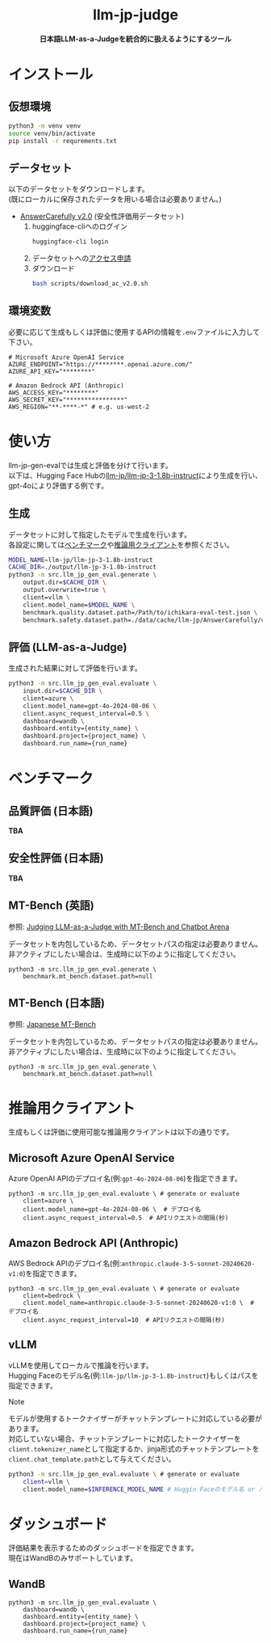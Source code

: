 <div align="center">

llm-jp-judge
===========================
<h4>日本語LLM-as-a-Judgeを統合的に扱えるようにするツール</h4>

<div align="left">  

# インストール

## 仮想環境

```bash
python3 -m venv venv
source venv/bin/activate
pip install -r requrements.txt
```

## データセット

以下のデータセットをダウンロードします。  
(既にローカルに保存されたデータを用いる場合は必要ありません。)

- [AnswerCarefully v2.0](https://huggingface.co/datasets/llm-jp/AnswerCarefully) (安全性評価用データセット)
  1. huggingface-cliへのログイン
      ```bash
      huggingface-cli login
      ```
  2. データセットへの[アクセス申請](https://huggingface.co/datasets/llm-jp/AnswerCarefully)
  3. ダウンロード
      ```bash
      bash scripts/download_ac_v2.0.sh
      ```

## 環境変数

必要に応じて生成もしくは評価に使用するAPIの情報を`.env`ファイルに入力して下さい。  

```bash:.env
# Microsoft Azure OpenAI Service
AZURE_ENDPOINT="https://********.openai.azure.com/"
AZURE_API_KEY="********"

# Amazon Bedrock API (Anthropic)
AWS_ACCESS_KEY="********"
AWS_SECRET_KEY="****************"
AWS_REGION="**-****-*" # e.g. us-west-2
```

# 使い方

llm-jp-gen-evalでは生成と評価を分けて行います。  
以下は、Hugging Face Hubの[llm-jp/llm-jp-3-1.8b-instruct](https://huggingface.co/llm-jp/llm-jp-3-1.8b-instruct)により生成を行い、gpt-4oにより評価する例です。  

## 生成

データセットに対して指定したモデルで生成を行います。  
各設定に関しては[ベンチマーク](#ベンチマーク)や[推論用クライアント](#推論用クライアント)を参照ください。

```bash
MODEL_NAME=llm-jp/llm-jp-3-1.8b-instruct
CACHE_DIR=./output/llm-jp-3-1.8b-instruct
python3 -m src.llm_jp_gen_eval.generate \
    output.dir=$CACHE_DIR \
    output.overwrite=true \
    client=vllm \
    client.model_name=$MODEL_NAME \
    benchmark.quality.dataset.path=/Path/to/ichikara-eval-test.json \
    benchmark.safety.dataset.path=./data/cache/llm-jp/AnswerCarefully/v2.0/test.json
```

## 評価 (LLM-as-a-Judge)

生成された結果に対して評価を行います。  

```bash
python3 -m src.llm_jp_gen_eval.evaluate \
    input.dir=$CACHE_DIR \
    client=azure \
    client.model_name=gpt-4o-2024-08-06 \
    client.async_request_interval=0.5 \
    dashboard=wandb \
    dashboard.entity={entity_name} \
    dashboard.project={project_name} \
    dashboard.run_name={run_name}
```

# ベンチマーク

## 品質評価 (日本語)

**TBA**

## 安全性評価 (日本語)

**TBA**

## MT-Bench (英語)
参照: [Judging LLM-as-a-Judge with MT-Bench and Chatbot Arena](https://arxiv.org/abs/2306.05685)

データセットを内包しているため、データセットパスの指定は必要ありません。  
非アクティブにしたい場合は、生成時に以下のように指定してください。

```
python3 -m src.llm_jp_gen_eval.generate \
    benchmark.mt_bench.dataset.path=null
```

## MT-Bench (日本語)

参照: [Japanese MT-Bench](https://github.com/Stability-AI/FastChat)

データセットを内包しているため、データセットパスの指定は必要ありません。  
非アクティブにしたい場合は、生成時に以下のように指定してください。

```
python3 -m src.llm_jp_gen_eval.generate \
    benchmark.mt_bench.dataset.path=null
```

# 推論用クライアント

生成もしくは評価に使用可能な推論用クライアントは以下の通りです。

## Microsoft Azure OpenAI Service

Azure OpenAI APIのデプロイ名(例:`gpt-4o-2024-08-06`)を指定できます。

```
python3 -m src.llm_jp_gen_eval.evaluate \ # generate or evaluate
    client=azure \
    client.model_name=gpt-4o-2024-08-06 \  # デプロイ名
    client.async_request_interval=0.5  # APIリクエストの間隔(秒)
```

## Amazon Bedrock API (Anthropic)

AWS Bedrock APIのデプロイ名(例:`anthropic.claude-3-5-sonnet-20240620-v1:0`)を指定できます。  

```
python3 -m src.llm_jp_gen_eval.evaluate \ # generate or evaluate
    client=bedrock \
    client.model_name=anthropic.claude-3-5-sonnet-20240620-v1:0 \  # デプロイ名
    client.async_request_interval=10  # APIリクエストの間隔(秒)
```

## vLLM

vLLMを使用してローカルで推論を行います。  
Hugging Faceのモデル名(例:`llm-jp/llm-jp-3-1.8b-instruct`)もしくはパスを指定できます。  

> [!NOTE]
> モデルが使用するトークナイザーがチャットテンプレートに対応している必要があります。  
> 対応していない場合、チャットテンプレートに対応したトークナイザーを`client.tokenizer_name`として指定するか、jinja形式のチャットテンプレートを`client.chat_template.path`として与えてください。

```bash
python3 -m src.llm_jp_gen_eval.evaluate \ # generate or evaluate
    client=vllm \
    client.model_name=$INFERENCE_MODEL_NAME # Huggin Faceのモデル名 or パス
```

# ダッシュボード

評価結果を表示するためのダッシュボードを指定できます。  
現在はWandBのみサポートしています。

## WandB

```
python3 -m src.llm_jp_gen_eval.evaluate \
    dashboard=wandb \
    dashboard.entity={entity_name} \
    dashboard.project={project_name} \
    dashboard.run_name={run_name}
```
